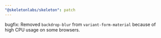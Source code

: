 ```yaml
---
"@skeletonlabs/skeleton": patch
---
```


bugfix: Removed `backdrop-blur` from `variant-form-material` because of high CPU usage on some browsers.
